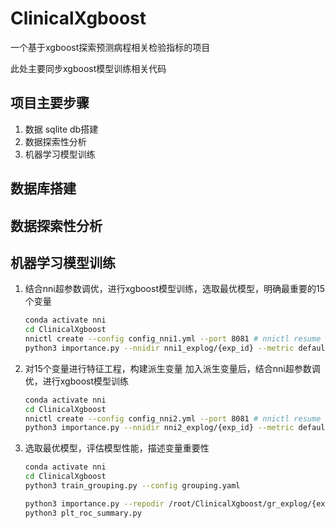 # ClinicalXgboost

一个基于xgboost探索预测病程相关检验指标的项目

此处主要同步xgboost模型训练相关代码

## 项目主要步骤

1. 数据 sqlite db搭建
2. 数据探索性分析
3. 机器学习模型训练

## 数据库搭建

## 数据探索性分析

## 机器学习模型训练
1. 结合nni超参数调优，进行xgboost模型训练，选取最优模型，明确最重要的15个变量

    ```bash
    conda activate nni
    cd ClinicalXgboost
    nnictl create --config config_nni1.yml --port 8081 # nnictl resume {exp_id} --port 8081
    python3 importance.py --nnidir nni1_explog/{exp_id} --metric default --minimize True --number_of_trials 7
    ```

2. 对15个变量进行特征工程，构建派生变量 加入派生变量后，结合nni超参数调优，进行xgboost模型训练
    
    ```bash
    conda activate nni
    cd ClinicalXgboost
    nnictl create --config config_nni2.yml --port 8081 # nnictl resume {exp_id} --port 8081
    python3 importance.py --nnidir nni2_explog/{exp_id} --metric default --minimize True --number_of_trials 7
    ```

3. 选取最优模型，评估模型性能，描述变量重要性
    
    ```bash
    conda activate nni
    cd ClinicalXgboost
    python3 train_grouping.py --config grouping.yaml

    python3 importance.py --repodir /root/ClinicalXgboost/gr_explog/{exp_id}_default_top7
    python3 plt_roc_summary.py
    ```
